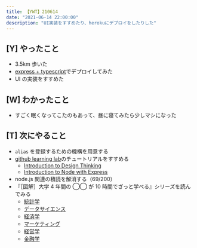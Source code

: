 ```yaml
---
title: 【YWT】210614
date: "2021-06-14 22:00:00"
description: "UI実装をすすめたり、herokuにデプロイをしたりした"
---
```


## [Y] やったこと

- 3.5km 歩いた
- [express + typescript](https://node-ts-express.herokuapp.com/)でデプロイしてみた
- UI の実装をすすめた

## [W] わかったこと

- すごく眠くなってこたのもあって、昼に寝てみたら少しマシになった

## [T] 次にやること

- `alias` を登録するための機構を用意する
- [github learning lab](https://lab.github.com/githubtraining)のチュートリアルをすすめる
  - [Introduction to Design Thinking](https://lab.github.com/githubtraining/introduction-to-design-thinking)
  - [Introduction to Node with Express](https://lab.github.com/everydeveloper/introduction-to-node-with-express)
- node.js 関連の積読を解消する（69/200）
- 『［図解］大学 4 年間の ◯◯ が 10 時間でざっと学べる』シリーズを読んでみる
  - [統計学](https://www.amazon.co.jp/dp/B07PXB4NN9)
  - [データサイエンス](https://www.amazon.co.jp/dp/B07XNW3TQM)
  - [経済学](https://www.amazon.co.jp/dp/B01KNLFHH6)
  - [マーケティング](https://www.amazon.co.jp/dp/B07BNC2SV3)
  - [経営学](https://www.amazon.co.jp/dp/B071SKDF3L)
  - [金融学](https://www.amazon.co.jp/dp/B07BB6Z7FW)

<!-- https://twitter.com/camomile_cafe/status/1404430608789512199?s=20 -->
